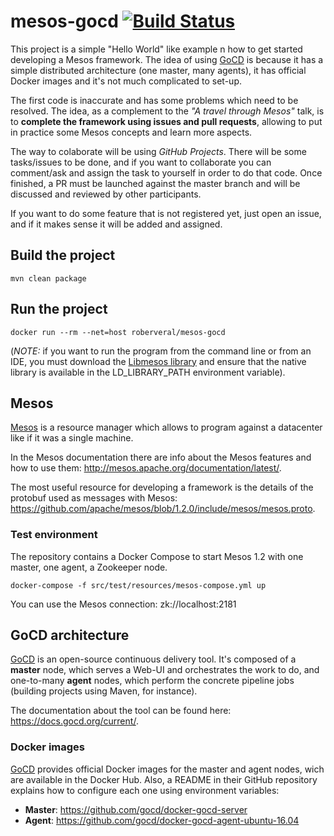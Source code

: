 # mesos-gocd [![Build Status](https://travis-ci.org/roberveral/mesos-gocd.svg?branch=master)](https://travis-ci.org/roberveral/mesos-gocd)

This project is a simple "Hello World" like example n how to get started developing a Mesos
framework. The idea of using [GoCD] is because it has a simple distributed architecture 
(one master, many agents), it has official Docker images and it's not much complicated
to set-up.

The first code is inaccurate and has some problems which need to be resolved. The idea,
 as a complement to the *"A travel through Mesos"* talk, is to **complete the framework 
 using issues and pull requests**, allowing to put in practice some Mesos concepts and
 learn more aspects.
 
The way to colaborate will be using *GitHub Projects*. There will be some tasks/issues to
be done, and if you want to collaborate you can comment/ask and assign the task to 
yourself in order to do that code. Once finished, a PR must be launched against the 
master branch and will be discussed and reviewed by other participants.

If you want to do some feature that is not registered yet, just open an issue, and if
it makes sense it will be added and assigned.

## Build the project

```
mvn clean package
```

## Run the project

```
docker run --rm --net=host roberveral/mesos-gocd
```

(*NOTE:* if you want to run the program from the command line or from an IDE, you must
download the [Libmesos library](https://downloads.mesosphere.com/libmesos-bundle/libmesos-bundle-1.9.0-rc1-1.2.0-rc1-1.tar.gz) 
and ensure that the native library is available in the LD_LIBRARY_PATH environment variable).

## Mesos

[Mesos] is a resource manager which allows to program against a datacenter like if it
was a single machine.

In the Mesos documentation there are info about the Mesos features and how to use them:
http://mesos.apache.org/documentation/latest/.

The most useful resource for developing a framework is the details of the protobuf used
as messages with Mesos: https://github.com/apache/mesos/blob/1.2.0/include/mesos/mesos.proto.

### Test environment

The repository contains a Docker Compose to start Mesos 1.2 with one master, one agent,
a Zookeeper node.

```
docker-compose -f src/test/resources/mesos-compose.yml up
```

You can use the Mesos connection: zk://localhost:2181


## GoCD architecture

[GoCD] is an open-source continuous delivery tool. It's composed of a **master** node,
which serves a Web-UI and orchestrates the work to do, and one-to-many **agent** nodes,
 which perform the concrete pipeline jobs (building projects using Maven, for instance).
 
The documentation about the tool can be found here: <https://docs.gocd.org/current/>.

### Docker images

[GoCD] provides official Docker images for the master and agent nodes, wich are
available in the Docker Hub. Also, a README in their GitHub repository explains how
to configure each one using environment variables:

- **Master**: <https://github.com/gocd/docker-gocd-server>
- **Agent**: <https://github.com/gocd/docker-gocd-agent-ubuntu-16.04>

[GoCD]: https://www.gocd.org/
[Mesos]: https://mesos.apache.org
